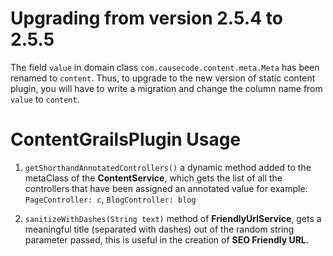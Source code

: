 # Upgrading from version 2.5.4 to 2.5.5
The field `value` in domain class `com.causecode.content.meta.Meta` has been renamed to `content`. Thus, to upgrade to the new version of 
static content plugin, you will have to write a migration and change the column name from `value` to `content`.

# ContentGrailsPlugin Usage

1. `getShorthandAnnotatedControllers()` a dynamic method added to the metaClass of the **ContentService**, which gets the list of all the
    controllers that have been assigned an annotated value for example: `PageController: c`, `BlogController: blog`
     
2. `sanitizeWithDashes(String text)` method of **FriendlyUrlService**, gets a meaningful title (separated with dashes) out of the random
    string parameter passed, this is useful in the creation of **SEO Friendly URL**.

